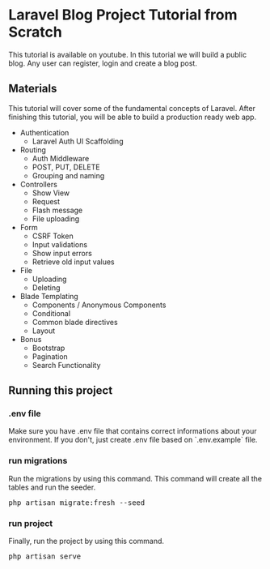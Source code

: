 <h1>Laravel Blog Project Tutorial from Scratch</h1>
<p>This tutorial is available on youtube. In this tutorial we will build a public blog. Any user can register, login and create a blog post.</p>
<h2>Materials</h2>
<p>This tutorial will cover some of the fundamental concepts of Laravel. After finishing this tutorial, you will be able to build a production ready web app.</p>
<ul>
  <li>Authentication
    <ul>
      <li>Laravel Auth UI Scaffolding</li>
    </ul>
  </li>
  <li>Routing
    <ul>
      <li>Auth Middleware</li>
      <li>POST, PUT, DELETE</li>
      <li>Grouping and naming</li>
    </ul>
  </li>
  <li>Controllers
    <ul>
      <li>Show View</li>
      <li>Request</li>
      <li>Flash message</li>
      <li>File uploading</li>
    </ul>
  </li>
  <li>Form
    <ul>
      <li>CSRF Token</li>
      <li>Input validations</li>
      <li>Show input errors</li>
      <li>Retrieve old input values</li>      
    </ul>
  </li>
  <li>File
    <ul>
      <li>Uploading</li>
      <li>Deleting</li>
    </ul>
  </li>
  <li>Blade Templating
    <ul>
      <li>Components / Anonymous Components</li>
      <li>Conditional</li>
      <li>Common blade directives</li>
      <li>Layout</li>
    </ul>
  </li>
  <li>Bonus
    <ul>
      <li>Bootstrap</li>
      <li>Pagination</li>
      <li>Search Functionality</li>
    </ul>
  </li>
</ul>
<h2>Running this project</h2>
<h3>.env file</h3>
<p>Make sure you have .env file that contains correct informations about your environment. If you don't, just create .env file based on `.env.example` file.</p>
<h3>run migrations</h3>
<p>Run the migrations by using this command. This command will create all the tables and run the seeder.</p>
<pre>
php artisan migrate:fresh --seed
</pre>
<h3>run project</h3>
<p>Finally, run the project by using this command.</p>
<pre>
php artisan serve
</pre>